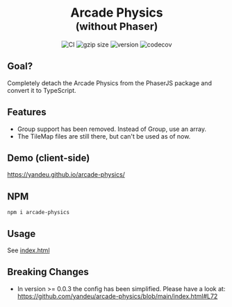<div style="text-align: center">
<h1>Arcade Physics<br /><small>(without Phaser)</small></h1>
</div>

<div style="text-align: center; margin-bottom: 8px">
  <a style="text-decoration: none" href="https://github.com/yandeu/arcade-physics/actions/workflows/main.yml">
    <img src="https://github.com/yandeu/arcade-physics/actions/workflows/main.yml/badge.svg" alt="CI" />
  </a>
  <a style="text-decoration: none" href="https://github.com/yandeu/arcade-physics/tree/gh-pages/bundle">
    <img
      src="https://badgen.net/badgesize/gzip/yandeu/arcade-physics/gh-pages/bundle/arcade-physics.min.js"
      alt="gzip size"
    />
  </a>
  <a style="text-decoration: none" href="https://www.npmjs.com/package/arcade-physics">
    <img src="https://img.shields.io/npm/v/arcade-physics" alt="version" />
  </a>
  <a style="text-decoration: none" href="https://codecov.io/gh/yandeu/arcade-physics">
    <img
      src="https://codecov.io/gh/yandeu/arcade-physics/branch/main/graph/badge.svg?token=7LZVKzgHUT"
      alt="codecov"
    />
  </a>
</div>

## Goal?

Completely detach the Arcade Physics from the PhaserJS package and convert it to TypeScript.

## Features

- Group support has been removed. Instead of Group, use an array.
- The TileMap files are still there, but can't be used as of now.

## Demo (client-side)

https://yandeu.github.io/arcade-physics/

## NPM

`npm i arcade-physics`

## Usage

See [index.html](https://github.com/yandeu/arcade-physics/blob/main/index.html)

## Breaking Changes

- In version >= 0.0.3 the config has been simplified. Please have a look at:  
  https://github.com/yandeu/arcade-physics/blob/main/index.html#L72
